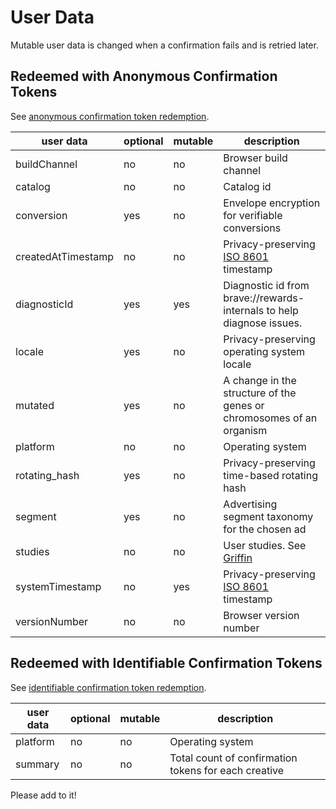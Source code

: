 # User Data

Mutable user data is changed when a confirmation fails and is retried later.

## Redeemed with Anonymous Confirmation Tokens

See [anonymous confirmation token redemption](../utility/redeem_confirmation/README.md).

| user data  | optional  | mutable  | description  |
|---|---|---|---|
| buildChannel  | no  | no  | Browser build channel  |
| catalog  | no  | no  |  Catalog id  |
| conversion  | yes  | no  | Envelope encryption for verifiable conversions  |
| createdAtTimestamp  | no  | no  | Privacy-preserving [ISO 8601](https://en.wikipedia.org/wiki/ISO_8601) timestamp  |
| diagnosticId  | yes  | yes  | Diagnostic id from brave://rewards-internals to help diagnose issues.  |
| locale  | yes  | no  | Privacy-preserving operating system locale  |
| mutated  | yes  | no  | A change in the structure of the genes or chromosomes of an organism  |
| platform  | no  | no  | Operating system  |
| rotating_hash  | yes  | no  | Privacy-preserving time-based rotating hash  |
| segment  | yes  | no  | Advertising segment taxonomy for the chosen ad  |
| studies  | no  | no  | User studies. See [Griffin](https://github.com/brave/brave-browser/wiki/Brave-Variations-(Griffin))  |
| systemTimestamp  | no  | yes  | Privacy-preserving [ISO 8601](https://en.wikipedia.org/wiki/ISO_8601) timestamp  |
| versionNumber  | no  | no  | Browser version number  |

## Redeemed with Identifiable Confirmation Tokens

See [identifiable confirmation token redemption](../utility/redeem_unblinded_payment_tokens/README.md).

| user data  | optional  | mutable  | description  |
|---|---|---|---|
| platform  | no  | no  | Operating system  |
| summary  | no  | no  | Total count of confirmation tokens for each creative  |

Please add to it!
